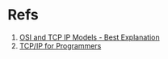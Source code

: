 # Refs

1. [OSI and TCP IP Models - Best Explanation](https://www.youtube.com/watch?v=3b_TAYtzuho)
2. [TCP/IP for Programmers](https://www.youtube.com/watch?v=0OztKsGTqos)
